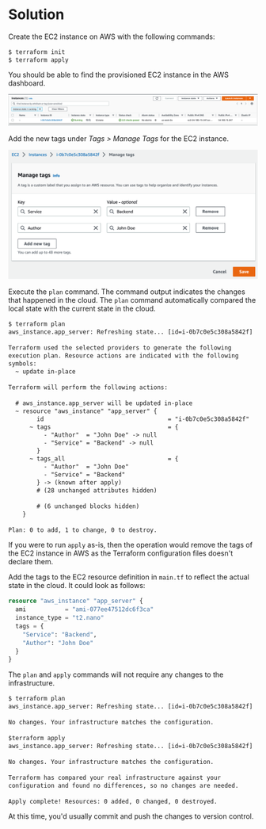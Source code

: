 # Solution

Create the EC2 instance on AWS with the following commands:

```
$ terraform init
$ terraform apply
```

You should be able to find the provisioned EC2 instance in the AWS dashboard.

![ec2-instance](./imgs/ec2-instance.png)

Add the new tags under _Tags > Manage Tags_ for the EC2 instance.

![manage-tags](./imgs/manage-tags.png)

Execute the `plan` command. The command output indicates the changes that happened in the cloud. The `plan` command automatically compared the local state with the current state in the cloud.

```
$ terraform plan
aws_instance.app_server: Refreshing state... [id=i-0b7c0e5c308a5842f]

Terraform used the selected providers to generate the following execution plan. Resource actions are indicated with the following symbols:
  ~ update in-place

Terraform will perform the following actions:

  # aws_instance.app_server will be updated in-place
  ~ resource "aws_instance" "app_server" {
        id                                   = "i-0b7c0e5c308a5842f"
      ~ tags                                 = {
          - "Author"  = "John Doe" -> null
          - "Service" = "Backend" -> null
        }
      ~ tags_all                             = {
          - "Author"  = "John Doe"
          - "Service" = "Backend"
        } -> (known after apply)
        # (28 unchanged attributes hidden)

        # (6 unchanged blocks hidden)
    }

Plan: 0 to add, 1 to change, 0 to destroy.
```

If you were to run `apply` as-is, then the operation would remove the tags of the EC2 instance in AWS as the Terraform configuration files doesn't declare them.

Add the tags to the EC2 resource definition in `main.tf` to reflect the actual state in the cloud. It could look as follows:

```terraform
resource "aws_instance" "app_server" {
  ami           = "ami-077ee47512dc6f3ca"
  instance_type = "t2.nano"
  tags = {
    "Service": "Backend",
    "Author": "John Doe"
  }
}
```

The `plan` and `apply` commands will not require any changes to the infrastructure.

```
$ terraform plan
aws_instance.app_server: Refreshing state... [id=i-0b7c0e5c308a5842f]

No changes. Your infrastructure matches the configuration.

$terraform apply
aws_instance.app_server: Refreshing state... [id=i-0b7c0e5c308a5842f]

No changes. Your infrastructure matches the configuration.

Terraform has compared your real infrastructure against your configuration and found no differences, so no changes are needed.

Apply complete! Resources: 0 added, 0 changed, 0 destroyed.
```

At this time, you'd usually commit and push the changes to version control.
